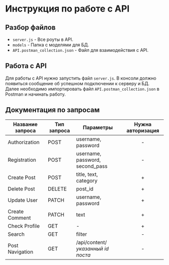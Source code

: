 # Инструкция по работе с API


## Разбор файлов
* `server.js` - Все роуты в API.
* `models` - Папка с моделями для БД.
* `API.postman_collection.json` - Файл для взаимодействия с API.

## Работа с API
Для работы с API нужно запустить файл `server.js`. В консоли должно появиться сообщение об успешном подключении к серверу и БД. Далее необходимо импортировать файл `API.postman_collection.json` в Postman и начинать работу.


## Документация по запросам

<table>
    <thead>
        <tr>
            <th>Название запроса</th>
            <th>Тип запроса</th>
            <th>Параметры</th>
            <th>Нужна авторизация</th>
        </tr>
    </thead>
    <tbody>
        <tr>
            <td>Authorization</td>
            <td>POST</td>
            <td>username, password</td>
            <td style="text-align:center">-</td>
        </tr>
        <tr>
            <td>Registration</td>
            <td>POST</td>
            <td>username, password, second_pass</td>
            <td style="text-align:center">-</td>
        </tr>
        <tr>
            <td>Create Post</td>
            <td>POST</td>
            <td>title, text, category</td>
            <td style="text-align:center">+</td>
        </tr>
        <tr>
            <td>Delete Post</td>
            <td>DELETE</td>
            <td>post_id</td>
            <td style="text-align:center">+</td>
        </tr>
        <tr>
            <td>Update User</td>
            <td>PATCH</td>
            <td>username, password</td>
            <td style="text-align:center">+</td>
        </tr>
        <tr>
            <td>Create Comment</td>
            <td>PATCH</td>
            <td>text</td>
            <td style="text-align:center">+</td>
        </tr>
        <tr>
            <td>Check Profile</td>
            <td>GET</td>
            <td>-</td>
            <td style="text-align:center">+</td>
        </tr>
        <tr>
            <td>Search</td>
            <td>GET</td>
            <td>filter</td>
            <td style="text-align:center">-</td>
        </tr>
        <tr>
            <td>Post Navigation</td>
            <td>GET</td>
            <td>/api/content/<em>указанный id поста</em></td>
            <td style="text-align:center">-</td>
        </tr>
        
</table>
